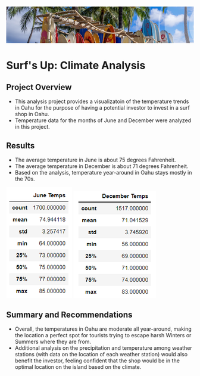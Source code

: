 ![surf_banner](Resources/surf_banner.png)
# Surf's Up: Climate Analysis
## Project Overview
- This analysis project provides a visualizatoin of the temperature trends in Oahu for the purpose of having a potential investor to invest in a surf shop in Oahu. 
-  Temperature data for the months of June and December were analyzed in this project.

    
##  Results

- The average temperature in June is about 75 degrees Fahrenheit.
- The average temperature in December is about 71 degrees Fahrenheit.
- Based on the analysis, temperature year-around in Oahu stays mostly in the 70s.

![june_temps](Resources/june_temps.png)
![dec_temps](Resources/dec_temps.png)

## Summary and Recommendations
- Overall, the temperatures in Oahu are moderate all year-around, making the location a perfect spot for tourists trying to escape harsh Winters or Summers where they are from.
- Additional analysis on the precipitation and temperature among weather stations (with data on the location of each weather station) would also benefit the investor, feeling confident that the shop would be in the optimal location on the island based on the climate.